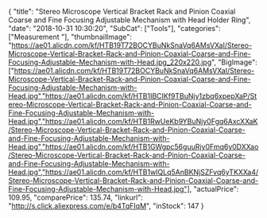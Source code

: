 {
	"title": "Stereo Microscope Vertical Bracket Rack and Pinion Coaxial Coarse and Fine Focusing Adjustable Mechanism with Head Holder Ring",
	"date": "2018-10-31 10:30:20",
	"SubCat": ["Tools"],
	"categories": ["Measurement "],
	"thumbnailImage": "https://ae01.alicdn.com/kf/HTB19T72BOCYBuNkSnaVq6AMsVXaI/Stereo-Microscope-Vertical-Bracket-Rack-and-Pinion-Coaxial-Coarse-and-Fine-Focusing-Adjustable-Mechanism-with-Head.jpg_220x220.jpg",
	"BigImage": ["https://ae01.alicdn.com/kf/HTB19T72BOCYBuNkSnaVq6AMsVXaI/Stereo-Microscope-Vertical-Bracket-Rack-and-Pinion-Coaxial-Coarse-and-Fine-Focusing-Adjustable-Mechanism-with-Head.jpg","https://ae01.alicdn.com/kf/HTB1IBCIKf9TBuNjy1zbq6xpepXaP/Stereo-Microscope-Vertical-Bracket-Rack-and-Pinion-Coaxial-Coarse-and-Fine-Focusing-Adjustable-Mechanism-with-Head.jpg","https://ae01.alicdn.com/kf/HTB1RwUeKb9YBuNjy0Fgq6AxcXXaK/Stereo-Microscope-Vertical-Bracket-Rack-and-Pinion-Coaxial-Coarse-and-Fine-Focusing-Adjustable-Mechanism-with-Head.jpg","https://ae01.alicdn.com/kf/HTB1GWgpc56guuRjy0Fmq6y0DXXao/Stereo-Microscope-Vertical-Bracket-Rack-and-Pinion-Coaxial-Coarse-and-Fine-Focusing-Adjustable-Mechanism-with-Head.jpg","https://ae01.alicdn.com/kf/HTB1wIQLq5AnBKNjSZFvq6yTKXXa4/Stereo-Microscope-Vertical-Bracket-Rack-and-Pinion-Coaxial-Coarse-and-Fine-Focusing-Adjustable-Mechanism-with-Head.jpg"],
	"actualPrice": 109.95,
	"comparePrice": 135.74,
	"linkurl": "http://s.click.aliexpress.com/e/b4TqFIqM",
	"inStock": 147
}
